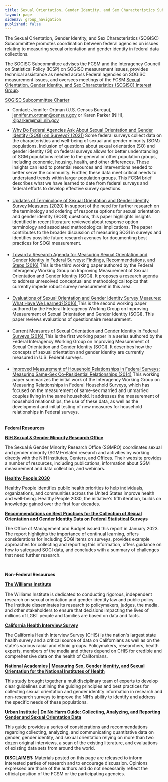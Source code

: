 ```yaml
---
title: Sexual Orientation, Gender Identity, and Sex Characteristics Subcommittee
layout: page
sidenav: group_navigation
published: false
---
```

<p>The Sexual Orientation, Gender Identity, and Sex Characteristics (SOGISC) Subcommittee promotes coordination between federal agencies on issues relating to measuring sexual orientation and gender identity in federal data collections.</p>

<p>The SOGISC Subcommittee advises the FCSM and the Interagency Council on Statistical Policy (ICSP) on SOGISC measurement issues, provides technical assistance as needed across Federal agencies on SOGISC measurement issues, and oversees meetings of the FCSM <a href="{{site.baseurl}}/groups/sogisc-ig/">Sexual Orientation, Gender Identity, and Sex Characteristics (SOGISC) Interest Group</a>.</p>

<p><a href="{{site.baseurl}}/assets/files/docs/SOGISC Subcommittee Charter FINAL 2024.01.26 signed.pdf">SOGISC Subcommittee Charter</a></p>

<ul>
  <li>Contact: Jennifer Ortman (U.S. Census Bureau), <a href="mailto:jennifer.m.ortman@census.gov">jennifer.m.ortman@census.gov</a> or Karen Parker (NIH), <a href="mailto:Klparker@mail.nih.gov">Klparker@mail.nih.gov</a></li>
</ul>
<ul>
  <li style="padding-bottom: 20px;" ><a href="{{site.baseurl}}/assets/fcsm/files/docs/FCSM 21 01 062221.pdf" target="_blank"> Why Do Federal Agencies Ask About Sexual Orientation and Gender Identity (SOGI) on Surveys? (2021)</a> Some federal surveys collect data on the characteristics and well-being of sexual and gender minority (SGM) populations. Inclusion of questions about sexual orientation (SO) and gender identity (GI) on federal surveys allows for better understanding of SGM populations relative to the general or other population groups, including economic, housing, health, and other differences. These insights can lead to potential resources and interventions needed to better serve the community. Further, these data meet critical needs to understand trends within larger population groups.  This FCSM brief describes what we have learned to date from federal surveys and federal efforts to develop effective survey questions.</li>

  <li style="padding-bottom: 20px;" ><a href="{{site.baseurl}}/assets/fcsm/files/docs/FCSM_SOGI_Terminology_FY20_Report_FINAL.pdf" target="_blank">Updates of Terminology of Sexual Orientation and Gender Identity Survey Measures (2020)</a>
      In support of the need for further research on the terminology and ordering of response options for sexual orientation and gender identity (SOGI) questions, this paper highlights insights identified in recent literature reviewed about response option terminology and associated methodological implications. The paper contributes to the broader discussion of measuring SOGI in surveys and identifies possible future research avenues for documenting best practices for SOGI measurement.</li>

  <li style="padding-bottom: 20px;"><a href="{{site.baseurl}}/assets/fcsm/files/docs/SOGI_Research_Agenda_Final_Report_20161020.pdf" target="_blank">Toward a Research Agenda for Measuring Sexual Orientation and Gender Identity in Federal Surveys: Findings, Recommendations, and Steps (2016)</a>
  This is the third working paper authored by the Federal Interagency Working Group on Improving Measurement of Sexual Orientation and Gender Identity (SOGI). It proposes a research agenda to address unresolved conceptual and methodological topics that currently impede robust survey measurement in this area.</li>

  <li style="padding-bottom: 20px;"><a href="{{site.baseurl}}/assets/fcsm/files/docs/Evaluations_of_SOGI_Questions_20160923.pdf" target="_blank">Evaluations of Sexual Orientation and Gender Identity Survey Measures: What Have We Learned?(2016) </a>
  This is the second working paper authored by the Federal Interagency Working Group on Improving Measurement of Sexual Orientation and Gender Identity (SOGI). This paper reviews evaluations of questionnaire measurement.</li>

  <li style="padding-bottom: 20px;"><a href="{{site.baseurl}}/assets/fcsm/files/docs/current_measures_20160812.pdf" target="_blank">Current Measures of Sexual Orientation and Gender Identity in Federal Surveys (2016) </a>
  This is the first working paper in a series authored by the Federal Interagency Working Group on Improving Measurement of Sexual Orientation and Gender Identity (SOGI). It describes how the concepts of sexual orientation and gender identity are currently measured in U.S. Federal surveys.</li>

  <li style="padding-bottom: 20px;"><a href="{{site.baseurl}}/assets/fcsm/files/docs/MRFHS_StatisticalPolicyWorkingPaper201408.pdf" target="_blank">Improved Measurement of Household Relationships in Federal Surveys: Measuring Same-Sex Co-Residential Relationships (2014)</a>
This working paper summarizes the initial work of the Interagency Working Group on Measuring Relationships in Federal Household Surveys, which has focused on the measurement of same-sex married and unmarried couples living in the same household. It addresses the measurement of household relationships, the use of these data, as well as the development and initial testing of new measures for household relationships in Federal surveys.</li>
</ul>

<p><strong>Federal Resources</strong></p>

<p><a class="usa-link--external" href="https://dpcpsi.nih.gov/sgmro"><strong>NIH Sexual &amp; Gender Minority Research Office</strong></a></p>

<p>The Sexual &amp; Gender Minority Research Office (SGMRO) coordinates sexual and gender minority (SGM)-related research and activities by working directly with the NIH Institutes, Centers, and Offices. Their website provides a number of resources, including publications, information about SGM measurement and data collection, and webinars.</p>

<p><a class="usa-link--external" href="https://health.gov/healthypeople"><strong>Healthy People 2030</strong></a></p>

<p>Healthy People identifies public health priorities to help individuals, organizations, and communities across the United States improve health and well-being. Healthy People 2030, the initiative's fifth iteration, builds on knowledge gained over the first four decades.</p>

<p><a class="usa-link--external" href="{{site.baseurl}}/assets/fcsm/files/docs/SOGI_Best_Practices.pdf"><strong>Recommendations on Best Practices for the Collection of Sexual Orientation and Gender Identity Data on Federal Statistical Surveys</strong></a></p>

<p>The Office of Management and Budget issued this report in January 2023. The report highlights the importance of continual learning, offers considerations for including SOGI items on surveys, provides example approaches for collecting and reporting this information, offers guidance on how to safeguard SOGI data, and concludes with a summary of challenges that need further research.</p>

<p>&nbsp;</p>

<p><strong>Non-Federal Resources</strong></p>

<p><a class="usa-link--external" href="https://williamsinstitute.law.ucla.edu/about/who-we-are/"><strong>The Williams Institute</strong></a></p>

<p>The Williams Institute is dedicated to conducting rigorous, independent research on sexual orientation and gender identity law and public policy. The Institute disseminates its research to policymakers, judges, the media, and other stakeholders to ensure that decisions impacting the lives of millions of LGBT people and families are based on data and facts.</p>

<p><a class="usa-link--external" href="http://healthpolicy.ucla.edu/chis/Pages/default.aspx"><strong>California Health Interview Survey</strong></a></p>

<p>The California Health Interview Survey (CHIS) is the nation's largest state health survey and a critical source of data on Californians as well as on the state's various racial and ethnic groups. Policymakers, researchers, health experts, members of the media and others depend on CHIS for credible and comprehensive data on the health of Californians.</p>

<p><a class="usa-link--external" href="https://www.nationalacademies.org/our-work/measuring-sex-gender-identity-and-sexual-orientation-for-the-national-institutes-of-health"><strong>National Academies | Measuring Sex, Gender Identity, and Sexual Orientation for the National Institutes of Health</strong></a></p>

<p>This study brought together a multidisciplinary team of experts to develop clear guidelines outlining the guiding principles and best practices for collecting sexual orientation and gender identity information in research and non-research surveys to improve the NIH’s ability to identify and address the specific needs of these populations.</p>

<p><a class="usa-link--external" href="https://www.urban.org/research/publication/do-no-harm-guide-collecting-analyzing-and-reporting-gender-and-sexual?utm_source=urban_EA&utm_campaign=dnh_gender&utm_id=race_and_equity&utm_term=race_and_equity&utm_content=R"><strong>Urban Institute | Do No Harm Guide: Collecting, Analyzing, and Reporting Gender and Sexual Orientation Data</strong></a></p>

<p>This guide provides a series of considerations and recommendations regarding collecting, analyzing, and communicating quantitative data on gender, gender identity, and sexual orientation relying on more than two dozen original interviews, a scan of the existing literature, and evaluations of existing data sets from around the world.</p>


<!-- GOES ON THE DATA QUALITY PAGE!!!!!!!
<ul>
  <li><a href="../../assets/docs/Transparent_Reporting_FCSM_19_01_092719.pdf" target="_blank">Transparent Reporting for Integrated Data Quality</a>: Practices of Seven Federal Statistical Agencies (2019)</li>

  <li><a href="../../assets/docs/Quality_Integrated_Data.pdf" target="_blank">Transparent Quality Reporting in the Integration of Multiple Data Sources</a>: A Progress Report (2018)</li>

  <li> <a href="../../assets/docs/Workshop_Summary.pdf" target="_blank">Findings from the Integrated Data Workshops hosted by the Federal Committee on Statistical Methodology and Washington Statistical Society (2018)</a> </li>

  <li> <a href="https://www.mathematica.org/our-publications-and-findings/publications/transparency-in-the-reporting-of-quality-for-integrated-data-a-review-of-international-standards">Transparency in the Reporting of Quality for Integrated Data</a>: A Review of International Standards and Guidelines (2018) </li>

  <li><a href="../../assets/docs/DataQualityAssessmentTool.pdf" target="_blank">Data Quality Assessment Tool for Administrative Data (2013)</a></li>

</ul>-->
<p><b>DISCLAIMER:</b> Materials posted on this page are released to inform interested parties of research and to encourage discussion. Opinions expressed are those of the authors and do not necessarily reflect the official position of the FCSM or the participating agencies.</p>
